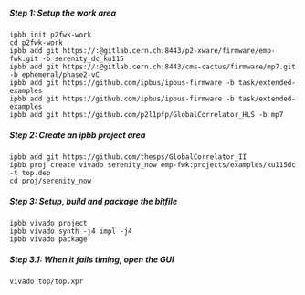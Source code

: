 ##### Step 1: Setup the work area

```
ipbb init p2fwk-work
cd p2fwk-work
ipbb add git https://:@gitlab.cern.ch:8443/p2-xware/firmware/emp-fwk.git -b serenity_dc_ku115
ipbb add git https://:@gitlab.cern.ch:8443/cms-cactus/firmware/mp7.git -b ephemeral/phase2-vC
ipbb add git https://github.com/ipbus/ipbus-firmware -b task/extended-examples
ipbb add git https://github.com/ipbus/ipbus-firmware -b task/extended-examples
ipbb add git https://github.com/p2l1pfp/GlobalCorrelator_HLS -b mp7
```

##### Step 2: Create an ipbb project area


```
ipbb add git https://github.com/thesps/GlobalCorrelator_II
ipbb proj create vivado serenity_now emp-fwk:projects/examples/ku115dc  -t top.dep
cd proj/serenity_now
```

##### Step 3: Setup, build and package the bitfile

```
ipbb vivado project
ipbb vivado synth -j4 impl -j4
ipbb vivado package
```

##### Step 3.1: When it fails timing, open the GUI
```
vivado top/top.xpr
```
